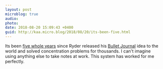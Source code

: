 ```yaml
---
layout: post
microblog: true
audio: 
photo: 
date: 2018-08-20 15:09:43 +0400
guid: http://kaa.micro.blog/2018/08/20/its-been-five.html
---
```

Its been [five whole years](https://micro.kaa.bz/2013/08/20/163900.html) since Ryder released his [Bullet Journal](http://www.bulletjournal.com) idea to the world and solved concentration problems for thousands. I can't imagine using anything else to take notes at work. This system has worked for me perfectly.
